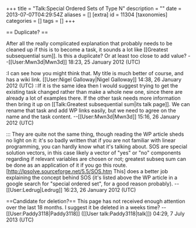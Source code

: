 +++
title = "Talk:Special Ordered Sets of Type N"
description = ""
date = 2013-07-07T04:29:54Z
aliases = []
[extra]
id = 11304
[taxonomies]
categories = []
tags = []
+++

== Duplicate? ==

After all the really complicated explanation that probably needs to be cleaned up if this is to become a task, it sounds a lot like [[Greatest subsequential sum]]. Is this a duplicate? Or at least too close to add value? --[[User:Mwn3d|Mwn3d]] 18:23, 25 January 2012 (UTC)

:I can see how you might think that. My title is much better of course, and has a wiki link.
[[User:Nigel Galloway|Nigel Galloway]] 14:38, 26 January 2012 (UTC)
::If it is the same idea then I would suggest trying to get the existing task changed rather than make a whole new one, since there are already a lot of examples there. If the other task needs more information then bring it up on [[Talk:Greatest subsequential sum|its talk page]]. We can rename that task and add WP links easily, but we need to agree on the name and the task content. --[[User:Mwn3d|Mwn3d]] 15:16, 26 January 2012 (UTC)

::: They are quite not the same thing, though reading the WP article sheds no light on it: it's so badly written that if you are not familiar with linear programming, you can hardly know what it's talking about.  SOS are special solution vectors, in this case likely a vector of "yes" or "no" components regarding if relevant variables are chosen or not; greatest subseq sum can be done as an application of it if you go this route. [http://lpsolve.sourceforge.net/5.5/SOS.htm This] does a better job explaining the concept behind SOS (it's listed above the WP article in a google search for "special ordered set", for a good reason probably). --[[User:Ledrug|Ledrug]] 16:23, 26 January 2012 (UTC)

==Candidate for deletion?==
This page has not received enough attention over the last 18 months. I suggest it be deleted in a weeks time? --[[User:Paddy3118|Paddy3118]] ([[User talk:Paddy3118|talk]]) 04:29, 7 July 2013 (UTC)
